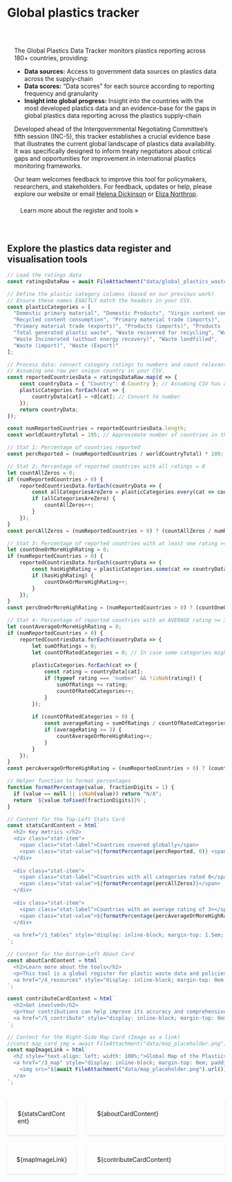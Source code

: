 # Global plastics tracker

<div style="margin-top: 2rem; padding: 1rem; background-color: var(--theme-background-alt); border-radius: var(--theme-radius);">
  <p>
    The Global Plastics Data Tracker monitors plastics reporting across 180+ countries, providing:
  </p>
  <ul>
    <li><strong>Data sources:</strong> Access to government data sources on plastics data across the supply-chain</li>
    <li><strong>Data scores:</strong> “Data scores” for each source according to reporting frequency and granularity</li>
    <li><strong>Insight into global progress:</strong> Insight into the countries with the most developed plastics data and an evidence-base for the gaps in global plastics data reporting across the plastics supply-chain</li>
  </ul>
  <p>
    Developed ahead of the Intergovernmental Negotiating Committee’s fifth session (INC-5), this tracker establishes a crucial evidence base that illustrates the current global landscape of plastics data availability. It was specifically designed to inform treaty negotiators about critical gaps and opportunities for improvement in international plastics monitoring frameworks.
  </p>
  <p>
  Our team welcomes feedback to improve this tool for policymakers, researchers, and stakeholders. For feedback, updates or help, please explore our website or email <a href="mailto:helena.dickinson@unsw.edu.au">Helena Dickinson</a> or <a href="mailto:e.northrop@unsw.edu.au">Eliza Northrop</a>.
  </p>
  
  <a href="/1_about" style="display: inline-block; margin-top: 0em; padding: 0.5em 1em; background-color: var(--theme-foreground-focus); color: var(--theme-background); text-decoration: none; border-radius: 4px;">Learn more about the register and tools &raquo;</a>
</div>
  
## Explore the plastics data register and visualisation tools

```js
// Load the ratings data
const ratingsDataRaw = await FileAttachment("data/global_plastics_waste_data_ratings_current.csv").csv({typed: true});

// Define the plastic category columns (based on our previous work)
// Ensure these names EXACTLY match the headers in your CSV.
const plasticCategories = [
  "Domestic primary material", "Domestic Products", "Virgin content consumption",
  "Recycled content consumption", "Primary material trade (imports)",
  "Primary material trade (exports)", "Products (imports)", "Products (exports)",
  "Total generated plastic waste", "Waste recovered for recycling", "Waste to Energy",
  "Waste Incinerated (without energy recovery)", "Waste landfilled",
  "Waste (import)", "Waste (Export)"
];

// Process data: convert category ratings to numbers and count relevant stats
// Assuming one row per unique country in your CSV.
const reportedCountriesData = ratingsDataRaw.map(d => {
    const countryData = { "Country": d.Country }; // Assuming CSV has a "Country" column
    plasticCategories.forEach(cat => {
        countryData[cat] = +d[cat]; // Convert to number
    });
    return countryData;
});

const numReportedCountries = reportedCountriesData.length;
const worldCountryTotal = 195; // Approximate number of countries in the world (e.g., UN recognized)

// Stat 1: Percentage of countries reported
const percReported = (numReportedCountries / worldCountryTotal) * 100;

// Stat 2: Percentage of reported countries with all ratings = 0
let countAllZeros = 0;
if (numReportedCountries > 0) {
    reportedCountriesData.forEach(countryData => {
        const allCategoriesAreZero = plasticCategories.every(cat => countryData[cat] === 0 || isNaN(countryData[cat]));
        if (allCategoriesAreZero) {
            countAllZeros++;
        }
    });
}
const percAllZeros = (numReportedCountries > 0) ? (countAllZeros / numReportedCountries) * 100 : 0;

// Stat 3: Percentage of reported countries with at least one rating >= 3
let countOneOrMoreHighRating = 0;
if (numReportedCountries > 0) {
    reportedCountriesData.forEach(countryData => {
        const hasHighRating = plasticCategories.some(cat => countryData[cat] >= 3);
        if (hasHighRating) {
            countOneOrMoreHighRating++;
        }
    });
}
const percOneOrMoreHighRating = (numReportedCountries > 0) ? (countOneOrMoreHighRating / numReportedCountries) * 100 : 0;

// Stat 4: Percentage of reported countries with an AVERAGE rating >= 3
let countAverageOrMoreHighRating = 0;
if (numReportedCountries > 0) {
    reportedCountriesData.forEach(countryData => {
        let sumOfRatings = 0;
        let countOfRatedCategories = 0; // In case some categories might be NaN or missing for a country
        
        plasticCategories.forEach(cat => {
            const rating = countryData[cat];
            if (typeof rating === 'number' && !isNaN(rating)) {
                sumOfRatings += rating;
                countOfRatedCategories++;
            }
        });
        
        if (countOfRatedCategories > 0) {
            const averageRating = sumOfRatings / countOfRatedCategories;
            if (averageRating >= 3) {
                countAverageOrMoreHighRating++;
            }
        }
    });
}
const percAverageOrMoreHighRating = (numReportedCountries > 0) ? (countAverageOrMoreHighRating / numReportedCountries) * 100 : 0;

// Helper function to format percentages
function formatPercentage(value, fractionDigits = 1) {
  if (value == null || isNaN(value)) return "N/A";
  return `${value.toFixed(fractionDigits)}%`;
}
```

```js
// Content for the Top-Left Stats Card
const statsCardContent = html`
  <h2> Key metrics </h2>
  <div class="stat-item">
    <span class="stat-label">Countries covered globally</span>
    <span class="stat-value">${formatPercentage(percReported, 0)} <span class="stat-value-suffix">(${numReportedCountries} countries)</span></span>
  </div>
  
  <div class="stat-item">
    <span class="stat-label">Countries with all categories rated 0</span>
    <span class="stat-value">${formatPercentage(percAllZeros)}</span>
  </div>
  
  <div class="stat-item">
    <span class="stat-label">Countries with an average rating of 3+</span>
    <span class="stat-value">${formatPercentage(percAverageOrMoreHighRating)}</span>
  </div>
  
  <a href="/1_tables" style="display: inline-block; margin-top: 1.5em; padding: 0.5em 1em; background-color: var(--theme-foreground-focus); color: var(--theme-background); text-decoration: none; border-radius: 4px;">Plastics data registry &raquo;</a>
`;

// Content for the Bottom-Left About Card
const aboutCardContent = html`
  <h2>Learn more about the tools</h2>
  <p>This tool is a global register for plastic waste data and policies, currently in development.</p>
  <a href="/4_resources" style="display: inline-block; margin-top: 0em; padding: 0.5em 1em; background-color: var(--theme-foreground-focus); color: var(--theme-background); text-decoration: none; border-radius: 4px;">Discover more plastics resources &raquo;</a>
`;

const contributeCardContent = html`
  <h2>Get involved</h2>
  <p>Your contributions can help improve its accuracy and comprehensiveness.</p>
  <a href="/5_contribute" style="display: inline-block; margin-top: 0em; padding: 0.5em 1em; background-color: var(--theme-foreground-focus); color: var(--theme-background); text-decoration: none; border-radius: 4px;">Learn how to contribute &raquo;</a>
`;

// Content for the Right-Side Map Card (Image as a link)
//const map_card_img = await FileAttachment("data/map_placeholder.png").image()
const mapImageLink = html`
  <h2 style="text-align: left; width: 100%;">Global Map of the Plastics Data Register</h2>
  <a href="/3_map" style="display: inline-block; margin-top: 0em; padding: 0.5em 1em; background-color: var(--theme-foreground-focus); color: var(--theme-background); text-decoration: none; border-radius: 4px;">Explore the interactive map &raquo;
    <img src="${await FileAttachment("data/map_placeholder.png").url()}" alt="Global Plastics Map" style="max-width:100%; height:auto; border:1px solid #ddd; margin-top: 1em; border-radius: 4px;" />
  </a>
`;
```

<style>
  .dashboard-grid {
    display: grid;
    gap: 1.5rem; /* Gap between cards */
    grid-template-columns: 1fr; /* Single column by default for small screens */
    margin-top: 2rem;
  }

  /* Responsive layout:
     Defines a 2-column layout. Left column takes roughly 1/3, right column 2/3.
     The map card on the right spans two conceptual rows.
  */
  @media (min-width: 768px) { /* Adjust breakpoint as needed */
    .dashboard-grid {
      /* Create 2 columns: first for stats/about, second for map */
      grid-template-columns: minmax(0, 1fr) minmax(0, 2fr); 
      /* Define rows to allow map to span */
      grid-template-rows: auto auto; 
    }
  }

  .dashboard-grid .card {
    /* Basic card styling - Observable's default theme usually provides this.
       You can enhance it here if needed. */
    /* Example: border: 1px solid var(--theme-foreground-muted); */
    padding: 1.5rem; /* Standard card padding */
    background-color: var(--theme-card-background);
    border-radius: var(--theme-radius, 4px);
    box-shadow: var(--theme-shadow-2, 0 2px 4px rgba(0,0,0,0.1));
  }

  /* Specific grid item placements for larger screens */
  @media (min-width: 768px) {
    .stats-card-item { /* Class for the div containing statsCardContent */
      grid-column: 1 / 2;
      grid-row: 1 / 2;
    }
    .about-card-item { /* Class for the div containing aboutCardContent */
      grid-column: 2 / 3;
      grid-row: 1 / 2;
    }
    .contribute-card-item { /* Class for the div containing contributeCardContent */
      grid-column: 2 / 3;
      grid-row: 2 / 3;
    }
    .map-card-item { /* Class for the div containing mapImageLink */
      grid-column: 1 / 2;
      grid-row: 2 / 3; /* Span both rows */
      display: flex;
      flex-direction: column;
      /* justify-content: center; */ /* Optional: if you want vertical centering of content */
      align-items: center;
    }
  }

  .dashboard-grid .card h2 {
    margin-top: 0;
    margin-bottom: 1rem;
    font-size: 1.25rem; /* Adjust as needed */
  }
  .dashboard-grid .card p { /* General paragraph styling within cards */
    margin-bottom: 0.75em;
    line-height: 1.6;
  }

  /* Styles for the new statistic items format */
  .stat-item {
    margin-bottom: 1.25em; /* Space between each statistic item */
  }

  .stat-label {
    display: block; /* Makes it take its own line */
    font-size: 0.85em; /* Smaller text for the label */
    color: var(--theme-foreground-muted, #666); /* Muted color for the label */
    margin-bottom: 0.2em; /* Small space between label and value */
    line-height: 1.4;
  }

  .stat-value {
    display: block; /* Makes it take its own line */
    font-size: 1.75em; /* Significantly larger text for the statistic */
    font-weight: bold;
    color: var(--theme-foreground, #111); /* Regular text color for the value */
    line-height: 1.2;
  }

  .stat-value .stat-value-suffix {
    font-size: 0.5em; /* Makes the suffix part smaller relative to the main stat value */
    font-weight: normal; /* Normal weight for the suffix */
    color: var(--theme-foreground-muted, #666);
    margin-left: 0.25em;
  }

  /* Optional: Adjust spacing if a stat-item directly follows an h2 in any card */
  .dashboard-grid .card h2 + .stat-item {
    margin-top: 1rem; 
  }
</style>


<div class="dashboard-grid">
  <div class="card stats-card-item">
    ${statsCardContent}
  </div>
  <div class="card map-card-item">
    ${mapImageLink}
  </div>
  <div class="card about-card-item">
    ${aboutCardContent}
  </div>
  <div class="card contribute-card-item">
    ${contributeCardContent}
  </div>
</div>
